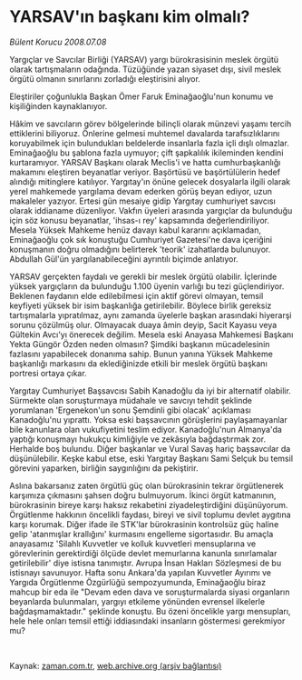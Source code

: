 # YARSAV'ın başkanı kim olmalı?

*Bülent Korucu 2008.07.08*

<tr><td class="metin" colspan="2" style="padding-top: 20px; padding-left: 5px; padding-right: 10px;">Yargıçlar ve Savcılar Birliği (YARSAV) yargı bürokrasisinin meslek örgütü olarak tartışmaların odağında. Tüzüğünde yazan siyaset dışı, sivil meslek örgütü olmanın sınırlarını zorladığı eleştirisini alıyor.</td></tr><tr><td class="metin" colspan="2" style="padding-top: 20px; padding-left: 5px; padding-right: 10px;"><p>Eleştiriler çoğunlukla Başkan Ömer Faruk Eminağaoğlu'nun konumu ve kişiliğinden kaynaklanıyor.
<p>Hâkim ve savcıların görev bölgelerinde bilinçli olarak münzevi yaşamı tercih ettiklerini biliyoruz. Önlerine gelmesi muhtemel davalarda tarafsızlıklarını koruyabilmek için bulundukları beldelerde insanlarla fazla içli dışlı olmazlar. Eminağaoğlu bu şablona fazla uymuyor; çift şapkalılık ikileminden kendini kurtaramıyor. YARSAV Başkanı olarak Meclis'i ve hatta cumhurbaşkanlığı makamını eleştiren beyanatlar veriyor. Başörtüsü ve başörtülülerin hedef alındığı mitinglere katılıyor. Yargıtay'ın önüne gelecek dosyalarla ilgili olarak yerel mahkemede yargılama devam ederken görüş beyan ediyor, uzun makaleler yazıyor. Ertesi gün mesaiye gidip Yargıtay cumhuriyet savcısı olarak iddianame düzenliyor. Vakfın üyeleri arasında yargıçlar da bulunduğu için söz konusu beyanatlar, 'ihsas-ı rey' kapsamında değerlendiriliyor. Mesela Yüksek Mahkeme henüz davayı kabul kararını açıklamadan, Eminağaoğlu çok sık konuştuğu Cumhuriyet Gazetesi'ne dava içeriğini konuşmanın doğru olmadığını belirterek 'teorik' izahatlarda bulunuyor. Abdullah Gül'ün yargılanabileceğini ayrıntılı biçimde anlatıyor. 
<p>YARSAV gerçekten faydalı ve gerekli bir meslek örgütü olabilir. İçlerinde yüksek yargıçların da bulunduğu 1.100 üyenin varlığı bu tezi güçlendiriyor. Beklenen faydanın elde edilebilmesi için aktif görevi olmayan, temsil keyfiyeti yüksek bir isim başkanlığa getirilebilir. Böylece birlik gereksiz tartışmalarla yıpratılmaz, aynı zamanda üyelerle başkan arasındaki hiyerarşi sorunu çözülmüş olur. Olmayacak duaya âmin deyip, Sacit Kayasu veya Gültekin Avcı'yı önerecek değilim. Mesela eski Anayasa Mahkemesi Başkanı Yekta Güngör Özden neden olmasın? Şimdiki başkanın mücadelesinin fazlasını yapabilecek donanıma sahip. Bunun yanına Yüksek Mahkeme başkanlığı markasını da eklediğinizde etkili bir meslek örgütü başkanı portresi ortaya çıkar. 
<p>Yargıtay Cumhuriyet Başsavcısı Sabih Kanadoğlu da iyi bir alternatif olabilir. Sürmekte olan soruşturmaya müdahale ve savcıyı tehdit şeklinde yorumlanan 'Ergenekon'un sonu Şemdinli gibi olacak' açıklaması Kanadoğlu'nu yıprattı. Yoksa eski başsavcının görüşlerini paylaşamayanlar bile kanunlara olan vukufiyetini teslim ediyor. Kanadoğlu'nun Almanya'da yaptığı konuşmayı hukukçu kimliğiyle ve zekâsıyla bağdaştırmak zor. Herhalde boş bulundu. Diğer başkanlar ve Vural Savaş hariç başsavcılar da düşünülebilir. Keşke kabul etse, eski Yargıtay Başkanı Sami Selçuk bu temsil görevini yaparken, birliğin saygınlığını da pekiştirir. 
<p>Aslına bakarsanız zaten örgütlü güç olan bürokrasinin tekrar örgütlenerek karşımıza çıkmasını şahsen doğru bulmuyorum. İkinci örgüt katmanının, bürokrasinin bireye karşı haksız rekabetini ziyadeleştirdiğini düşünüyorum. Örgütlenme hakkının öncelikli faydası, bireyi ve sivil toplumu devlet aygıtına karşı korumak. Diğer ifade ile STK'lar bürokrasinin kontrolsüz güç haline gelip 'atanmışlar krallığını' kurmasını engelleme sigortasıdır. Bu amaçla anayasamız 'Silahlı Kuvvetler ve kolluk kuvvetleri mensuplarına ve görevlerinin gerektirdiği ölçüde devlet memurlarına kanunla sınırlamalar getirilebilir' diye istisna tanımıştır. Avrupa İnsan Hakları Sözleşmesi de bu istisnayı savunuyor. Hafta sonu Ankara'da yapılan Kuvvetler Ayırımı ve Yargıda Örgütlenme Özgürlüğü sempozyumunda, Eminağaoğlu biraz mahcup bir eda ile "Devam eden dava ve soruşturmalarda siyasi organların beyanlarda bulunmaları, yargıyı etkileme yönünden evrensel ilkelerle bağdaşmamaktadır." şeklinde konuştu. Bu özeni öncelikle yargı mensupları, hele hele onları temsil ettiği iddiasındaki insanların göstermesi gerekmiyor mu?
<p>
<p><br/></p></p></p></p></p></p></p></td></tr>

Kaynak: [zaman.com.tr](http://zaman.com.tr/yazar.do?yazino=711429), [web.archive.org (arşiv bağlantısı)](http://web.archive.org/web/20080801130847/http://www.zaman.com.tr:80/yazar.do?yazino=711429)
